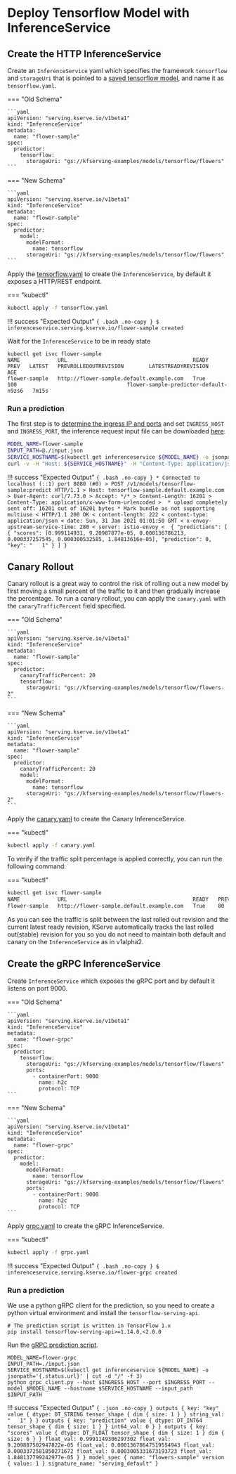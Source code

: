 # Deploy Tensorflow Model with InferenceService

## Create the HTTP InferenceService 
 
Create an `InferenceService` yaml which specifies the framework `tensorflow` and `storageUri` that is pointed to a
[saved tensorflow model](https://www.tensorflow.org/guide/saved_model), and name it as `tensorflow.yaml`.

=== "Old Schema"

    ```yaml
    apiVersion: "serving.kserve.io/v1beta1"
    kind: "InferenceService"
    metadata:
      name: "flower-sample"
    spec:
      predictor:
        tensorflow:
          storageUri: "gs://kfserving-examples/models/tensorflow/flowers"
    ```

=== "New Schema"

    ```yaml
    apiVersion: "serving.kserve.io/v1beta1"
    kind: "InferenceService"
    metadata:
      name: "flower-sample"
    spec:
      predictor:
        model:
          modelFormat:
            name: tensorflow
          storageUri: "gs://kfserving-examples/models/tensorflow/flowers"
    ```

Apply the [tensorflow.yaml](./tensorflow.yaml) to create the `InferenceService`, by default it exposes a HTTP/REST endpoint.

=== "kubectl"
```bash
kubectl apply -f tensorflow.yaml 
```

!!! success "Expected Output"
    ```{ .bash .no-copy }
    $ inferenceservice.serving.kserve.io/flower-sample created
    ```

Wait for the `InferenceService` to be in ready state
```shell
kubectl get isvc flower-sample
NAME            URL                                        READY   PREV   LATEST   PREVROLLEDOUTREVISION        LATESTREADYREVISION                     AGE
flower-sample   http://flower-sample.default.example.com   True           100                                   flower-sample-predictor-default-n9zs6   7m15s
```
 
### Run a prediction
The first step is to [determine the ingress IP and ports](../../../get_started/first_isvc.md#4-determine-the-ingress-ip-and-ports) and set `INGRESS_HOST` and `INGRESS_PORT`, the inference request input
file can be downloaded [here](./input.json).

```bash
MODEL_NAME=flower-sample
INPUT_PATH=@./input.json
SERVICE_HOSTNAME=$(kubectl get inferenceservice ${MODEL_NAME} -o jsonpath='{.status.url}' | cut -d "/" -f 3)
curl -v -H "Host: ${SERVICE_HOSTNAME}" -H "Content-Type: application/json"  http://${INGRESS_HOST}:${INGRESS_PORT}/v1/models/$MODEL_NAME:predict -d $INPUT_PATH
```

!!! success "Expected Output"
    ```{ .bash .no-copy }
    * Connected to localhost (::1) port 8080 (#0)
    > POST /v1/models/tensorflow-sample:predict HTTP/1.1
    > Host: tensorflow-sample.default.example.com
    > User-Agent: curl/7.73.0
    > Accept: */*
    > Content-Length: 16201
    > Content-Type: application/x-www-form-urlencoded
    > 
    * upload completely sent off: 16201 out of 16201 bytes
    * Mark bundle as not supporting multiuse
    < HTTP/1.1 200 OK
    < content-length: 222
    < content-type: application/json
    < date: Sun, 31 Jan 2021 01:01:50 GMT
    < x-envoy-upstream-service-time: 280
    < server: istio-envoy
    < 
    {
        "predictions": [
            {
                "scores": [0.999114931, 9.20987877e-05, 0.000136786213, 0.000337257545, 0.000300532585, 1.84813616e-05],
                "prediction": 0,
                "key": "   1"
            }
        ]
    }
    ```

## Canary Rollout

Canary rollout is a great way to control the risk of rolling out a new model by first moving a small percent of the traffic to it and then gradually increase the percentage. 
To run a canary rollout, you can apply the `canary.yaml` with the `canaryTrafficPercent` field specified.

=== "Old Schema"

    ```yaml
    apiVersion: "serving.kserve.io/v1beta1"
    kind: "InferenceService"
    metadata:
      name: "flower-sample"
    spec:
      predictor:
        canaryTrafficPercent: 20
        tensorflow:
          storageUri: "gs://kfserving-examples/models/tensorflow/flowers-2"
    ```

=== "New Schema"

    ```yaml
    apiVersion: "serving.kserve.io/v1beta1"
    kind: "InferenceService"
    metadata:
      name: "flower-sample"
    spec:
      predictor:
        canaryTrafficPercent: 20
        model:
          modelFormat:
            name: tensorflow
          storageUri: "gs://kfserving-examples/models/tensorflow/flowers-2"
    ```

Apply the [canary.yaml](./canary.yaml) to create the Canary InferenceService.

=== "kubectl"
```bash
kubectl apply -f canary.yaml 
```

To verify if the traffic split percentage is applied correctly, you can run the following command:

=== "kubectl"
```bash
kubectl get isvc flower-sample
NAME            URL                                        READY   PREV   LATEST   PREVROLLEDOUTREVISION                   LATESTREADYREVISION                     AGE
flower-sample   http://flower-sample.default.example.com   True    80     20       flower-sample-predictor-default-n9zs6   flower-sample-predictor-default-2kwtr   7m15s
```

As you can see the traffic is split between the last rolled out revision and the current latest ready revision, KServe automatically tracks the last rolled out(stable) revision for you so you
do not need to maintain both default and canary on the `InferenceService` as in v1alpha2.


## Create the gRPC InferenceService 
Create `InferenceService` which exposes the gRPC port and by default it listens on port 9000.

=== "Old Schema"

    ```yaml
    apiVersion: "serving.kserve.io/v1beta1"
    kind: "InferenceService"
    metadata:
      name: "flower-grpc"
    spec:
      predictor:
        tensorflow:
          storageUri: "gs://kfserving-examples/models/tensorflow/flowers"
          ports:
            - containerPort: 9000
              name: h2c
              protocol: TCP
    ```

=== "New Schema"

    ```yaml
    apiVersion: "serving.kserve.io/v1beta1"
    kind: "InferenceService"
    metadata:
      name: "flower-grpc"
    spec:
      predictor:
        model:
          modelFormat:
            name: tensorflow
          storageUri: "gs://kfserving-examples/models/tensorflow/flowers"
          ports:
            - containerPort: 9000
              name: h2c
              protocol: TCP
    ```

Apply [grpc.yaml](./grpc.yaml) to create the gRPC InferenceService.

=== "kubectl"
```bash
kubectl apply -f grpc.yaml 
```

!!! success "Expected Output"
    ```{ .bash .no-copy }
    $ inferenceservice.serving.kserve.io/flower-grpc created
    ```

### Run a prediction
We use a python gRPC client for the prediction, so you need to create a python virtual environment and
install the `tensorflow-serving-api`. 
```shell
# The prediction script is written in TensorFlow 1.x
pip install tensorflow-serving-api>=1.14.0,<2.0.0
```

Run the [gRPC prediction script](./grpc_client.py).

```shell
MODEL_NAME=flower-grpc
INPUT_PATH=./input.json
SERVICE_HOSTNAME=$(kubectl get inferenceservice ${MODEL_NAME} -o jsonpath='{.status.url}' | cut -d "/" -f 3)
python grpc_client.py --host $INGRESS_HOST --port $INGRESS_PORT --model $MODEL_NAME --hostname $SERVICE_HOSTNAME --input_path $INPUT_PATH
```

!!! success "Expected Output"
    ```{ .json .no-copy }
    outputs {
      key: "key"
      value {
        dtype: DT_STRING
        tensor_shape {
          dim {
            size: 1
          }
        }
        string_val: "   1"
      }
    }
    outputs {
      key: "prediction"
      value {
        dtype: DT_INT64
        tensor_shape {
          dim {
            size: 1
          }
        }
        int64_val: 0
      }
    }
    outputs {
      key: "scores"
      value {
        dtype: DT_FLOAT
        tensor_shape {
          dim {
            size: 1
          }
          dim {
            size: 6
          }
        }
        float_val: 0.9991149306297302
        float_val: 9.209887502947822e-05
        float_val: 0.00013678647519554943
        float_val: 0.0003372581850271672
        float_val: 0.0003005331673193723
        float_val: 1.848137799242977e-05
      }
    }
    model_spec {
      name: "flowers-sample"
      version {
        value: 1
      }
      signature_name: "serving_default"
    }
    ```
